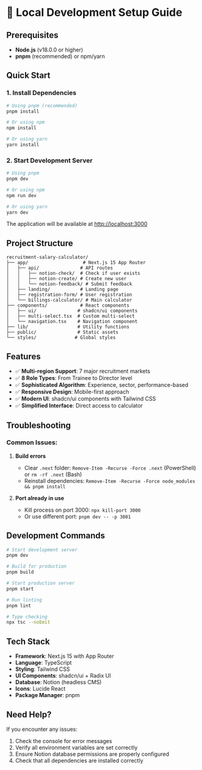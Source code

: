 # 🚀 Local Development Setup Guide

## Prerequisites

- **Node.js** (v18.0.0 or higher)
- **pnpm** (recommended) or npm/yarn

## Quick Start

### 1. Install Dependencies

```bash
# Using pnpm (recommended)
pnpm install

# Or using npm
npm install

# Or using yarn
yarn install
```

### 2. Start Development Server

```bash
# Using pnpm
pnpm dev

# Or using npm
npm run dev

# Or using yarn
yarn dev
```

The application will be available at [http://localhost:3000](http://localhost:3000)

## Project Structure

```
recruitment-salary-calculator/
├── app/                    # Next.js 15 App Router
│   ├── api/               # API routes
│   │   ├── notion-check/  # Check if user exists
│   │   ├── notion-create/ # Create new user
│   │   └── notion-feedback/ # Submit feedback
│   ├── landing/           # Landing page
│   ├── registration-form/ # User registration
│   └── billings-calculator/ # Main calculator
├── components/            # React components
│   ├── ui/               # shadcn/ui components
│   ├── multi-select.tsx  # Custom multi-select
│   └── navigation.tsx    # Navigation component
├── lib/                  # Utility functions
├── public/               # Static assets
└── styles/              # Global styles
```

## Features

- ✅ **Multi-region Support**: 7 major recruitment markets
- ✅ **8 Role Types**: From Trainee to Director level
- ✅ **Sophisticated Algorithm**: Experience, sector, performance-based
- ✅ **Responsive Design**: Mobile-first approach
- ✅ **Modern UI**: shadcn/ui components with Tailwind CSS
- ✅ **Simplified Interface**: Direct access to calculator

## Troubleshooting

### Common Issues:

1. **Build errors**
   - Clear `.next` folder: `Remove-Item -Recurse -Force .next` (PowerShell) or `rm -rf .next` (Bash)
   - Reinstall dependencies: `Remove-Item -Recurse -Force node_modules && pnpm install`

2. **Port already in use**
   - Kill process on port 3000: `npx kill-port 3000`
   - Or use different port: `pnpm dev -- -p 3001`

## Development Commands

```bash
# Start development server
pnpm dev

# Build for production
pnpm build

# Start production server
pnpm start

# Run linting
pnpm lint

# Type checking
npx tsc --noEmit
```

## Tech Stack

- **Framework**: Next.js 15 with App Router
- **Language**: TypeScript
- **Styling**: Tailwind CSS
- **UI Components**: shadcn/ui + Radix UI
- **Database**: Notion (headless CMS)
- **Icons**: Lucide React
- **Package Manager**: pnpm

## Need Help?

If you encounter any issues:
1. Check the console for error messages
2. Verify all environment variables are set correctly
3. Ensure Notion database permissions are properly configured
4. Check that all dependencies are installed correctly
